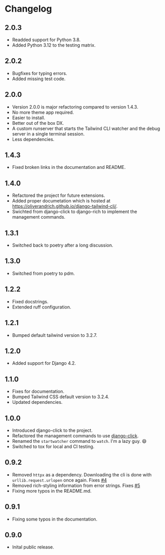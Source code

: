 # Changelog

## 2.0.3

-   Readded support for Python 3.8.
-   Added Python 3.12 to the testing matrix.

## 2.0.2

-   Bugfixes for typing errors.
-   Added missing test code.

## 2.0.0

-   Version 2.0.0 is major refactoring compared to version 1.4.3.
-   No more theme app required.
-   Easier to install.
-   Better out of the box DX.
-   A custom runserver that starts the Tailwind CLI watcher and the debug server in a single terminal session.
-   Less dependencies.

## 1.4.3

-   Fixed broken links in the documentation and README.

## 1.4.0

-   Refactored the project for future extensions.
-   Added proper documetation which is hosted at <https://oliverandrich.github.io/django-tailwind-cli/>.
-   Swichted from django-click to django-rich to implement the management commands.

## 1.3.1

-   Switched back to poetry after a long discussion.

## 1.3.0

-   Switched from poetry to pdm.

## 1.2.2

-   Fixed docstrings.
-   Extended ruff configuration.

## 1.2.1

-   Bumped default tailwind version to 3.2.7.

## 1.2.0

-   Added support for Django 4.2.

## 1.1.0

-   Fixes for documentation.
-   Bumped Tailwind CSS default version to 3.2.4.
-   Updated dependencies.

## 1.0.0

-   Introduced django-click to the project.
-   Refactored the management commands to use [django-click](https://pypi.org/project/django-click/).
-   Renamed the `startwatcher` command to `watch`. I'm a lazy guy. :smile:
-   Switched to tox for local and CI testing.

## 0.9.2

-   Removed `httpx` as a dependency. Downloading the cli is done with `urllib.request.urlopen` once again. Fixes [\#4](https://github.com/oliverandrich/django-tailwind-cli/issues/4)
-   Removed rich-styling information from error strings. Fixes [\#5](https://github.com/oliverandrich/django-tailwind-cli/issues/5)
-   Fixing more typos in the README.md.

## 0.9.1

-   Fixing some typos in the documentation.

## 0.9.0

-   Inital public release.
